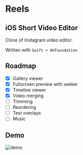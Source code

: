# Reels
## iOS Short Video Editor

Clone of Instagram video editor.

Written with `Swift + AVFoundation`

## Roadmap

- [x] Gallery viewer
- [x] Fullscreen preview with seeker
- [x] Timeline viewer
- [x] Video merging
- [ ] Trimming
- [ ] Reordering
- [ ] Text overlays
- [ ] Music

## Demo

![demo](https://github.com/Evgeny-Gusev/Reels/assets/31407159/7b092b56-3678-451e-b9e3-721e3b9b7645)
